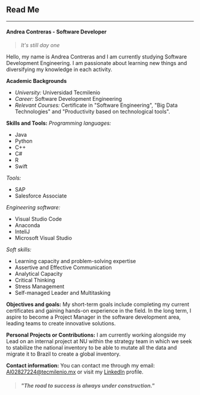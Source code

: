 
## Read Me
-------
#### Andrea Contreras - Software Developer
> *It's still day one*

Hello, my name is Andrea Contreras and I am currently studying Software Development Engineering. I am passionate about learning new things and diversifying my knowledge in each activity.

**Academic Backgrounds**
- *University:* Universidad Tecmilenio 
- *Career:* Software Development Engineering
- *Relevant Courses:* Certificate in "Software Engineering", "Big Data Technologies" and "Productivity based on technological tools".

**Skills and Tools:**
*Programming languages:* 
- Java
- Python
- C++
- C#
- R 
- Swift
  
*Tools:*
- SAP 
- Salesforce Associate

*Engineering software:*
- Visual Studio Code
- Anaconda
- InteliJ
- Microsoft Visual Studio
  
*Soft skills:* 
- Learning capacity and problem-solving expertise
- Assertive and Effective Communication
- Analytical Capacity
- Critical Thinking
- Stress Management
- Self-managed Leader and Multitasking

**Objectives and goals:**
My short-term goals include completing my current certificates and gaining hands-on experience in the field. In the long term, I aspire to become a Project Manager in the software development area, leading teams to create innovative solutions.

**Personal Projects or Contributions:**
I am currently working alongside my Lead on an internal project at NU within the strategy team in which we seek to stabilize the national inventory to be able to mutate all the data and migrate it to Brazil to create a global inventory.

**Contact information:**
You can contact me through my email: Al02827224@tecmilenio.mx or visit my [LinkedIn](https://www.linkedin.com/in/andreea23lc/) profile.

> ####  *"The road to success is always under construction."*
